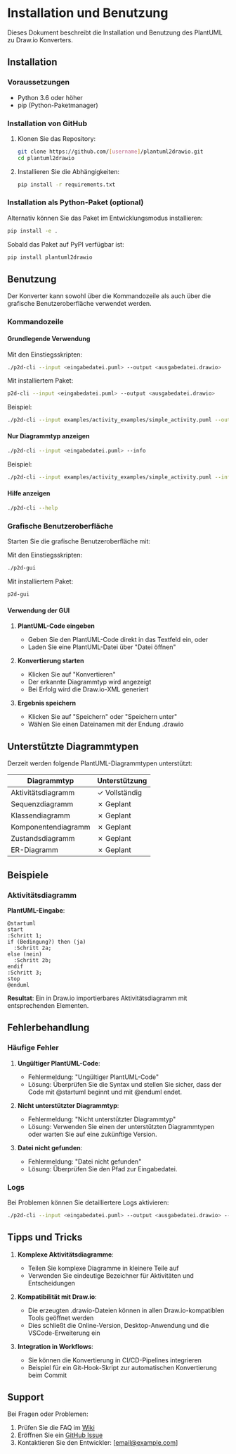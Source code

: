 # Installation und Benutzung

Dieses Dokument beschreibt die Installation und Benutzung des PlantUML zu Draw.io Konverters.

## Installation

### Voraussetzungen

- Python 3.6 oder höher
- pip (Python-Paketmanager)

### Installation von GitHub

1. Klonen Sie das Repository:
   ```bash
   git clone https://github.com/[username]/plantuml2drawio.git
   cd plantuml2drawio
   ```

2. Installieren Sie die Abhängigkeiten:
   ```bash
   pip install -r requirements.txt
   ```

### Installation als Python-Paket (optional)

Alternativ können Sie das Paket im Entwicklungsmodus installieren:

```bash
pip install -e .
```

Sobald das Paket auf PyPI verfügbar ist:

```bash
pip install plantuml2drawio
```

## Benutzung

Der Konverter kann sowohl über die Kommandozeile als auch über die grafische Benutzeroberfläche verwendet werden.

### Kommandozeile

#### Grundlegende Verwendung

Mit den Einstiegsskripten:
```bash
./p2d-cli --input <eingabedatei.puml> --output <ausgabedatei.drawio>
```

Mit installiertem Paket:
```bash
p2d-cli --input <eingabedatei.puml> --output <ausgabedatei.drawio>
```

Beispiel:
```bash
./p2d-cli --input examples/activity_examples/simple_activity.puml --output output.drawio
```

#### Nur Diagrammtyp anzeigen

```bash
./p2d-cli --input <eingabedatei.puml> --info
```

Beispiel:
```bash
./p2d-cli --input examples/activity_examples/simple_activity.puml --info
```

#### Hilfe anzeigen

```bash
./p2d-cli --help
```

### Grafische Benutzeroberfläche

Starten Sie die grafische Benutzeroberfläche mit:

Mit den Einstiegsskripten:
```bash
./p2d-gui
```

Mit installiertem Paket:
```bash
p2d-gui
```

#### Verwendung der GUI

1. **PlantUML-Code eingeben**
   - Geben Sie den PlantUML-Code direkt in das Textfeld ein, oder
   - Laden Sie eine PlantUML-Datei über "Datei öffnen"

2. **Konvertierung starten**
   - Klicken Sie auf "Konvertieren"
   - Der erkannte Diagrammtyp wird angezeigt
   - Bei Erfolg wird die Draw.io-XML generiert

3. **Ergebnis speichern**
   - Klicken Sie auf "Speichern" oder "Speichern unter"
   - Wählen Sie einen Dateinamen mit der Endung .drawio

## Unterstützte Diagrammtypen

Derzeit werden folgende PlantUML-Diagrammtypen unterstützt:

| Diagrammtyp       | Unterstützung |
|-------------------|---------------|
| Aktivitätsdiagramm| ✓ Vollständig |
| Sequenzdiagramm   | ✗ Geplant     |
| Klassendiagramm   | ✗ Geplant     |
| Komponentendiagramm| ✗ Geplant     |
| Zustandsdiagramm  | ✗ Geplant     |
| ER-Diagramm       | ✗ Geplant     |

## Beispiele

### Aktivitätsdiagramm

**PlantUML-Eingabe**:
```
@startuml
start
:Schritt 1;
if (Bedingung?) then (ja)
  :Schritt 2a;
else (nein)
  :Schritt 2b;
endif
:Schritt 3;
stop
@enduml
```

**Resultat**: Ein in Draw.io importierbares Aktivitätsdiagramm mit entsprechenden Elementen.

## Fehlerbehandlung

### Häufige Fehler

1. **Ungültiger PlantUML-Code**:
   - Fehlermeldung: "Ungültiger PlantUML-Code"
   - Lösung: Überprüfen Sie die Syntax und stellen Sie sicher, dass der Code mit @startuml beginnt und mit @enduml endet.

2. **Nicht unterstützter Diagrammtyp**:
   - Fehlermeldung: "Nicht unterstützter Diagrammtyp"
   - Lösung: Verwenden Sie einen der unterstützten Diagrammtypen oder warten Sie auf eine zukünftige Version.

3. **Datei nicht gefunden**:
   - Fehlermeldung: "Datei nicht gefunden"
   - Lösung: Überprüfen Sie den Pfad zur Eingabedatei.

### Logs

Bei Problemen können Sie detailliertere Logs aktivieren:

```bash
./p2d-cli --input <eingabedatei.puml> --output <ausgabedatei.drawio> --debug
```

## Tipps und Tricks

1. **Komplexe Aktivitätsdiagramme**:
   - Teilen Sie komplexe Diagramme in kleinere Teile auf
   - Verwenden Sie eindeutige Bezeichner für Aktivitäten und Entscheidungen

2. **Kompatibilität mit Draw.io**:
   - Die erzeugten .drawio-Dateien können in allen Draw.io-kompatiblen Tools geöffnet werden
   - Dies schließt die Online-Version, Desktop-Anwendung und die VSCode-Erweiterung ein

3. **Integration in Workflows**:
   - Sie können die Konvertierung in CI/CD-Pipelines integrieren
   - Beispiel für ein Git-Hook-Skript zur automatischen Konvertierung beim Commit

## Support

Bei Fragen oder Problemen:

1. Prüfen Sie die FAQ im [Wiki](https://github.com/[username]/plantuml2drawio/wiki)
2. Eröffnen Sie ein [GitHub Issue](https://github.com/[username]/plantuml2drawio/issues)
3. Kontaktieren Sie den Entwickler: [email@example.com] 